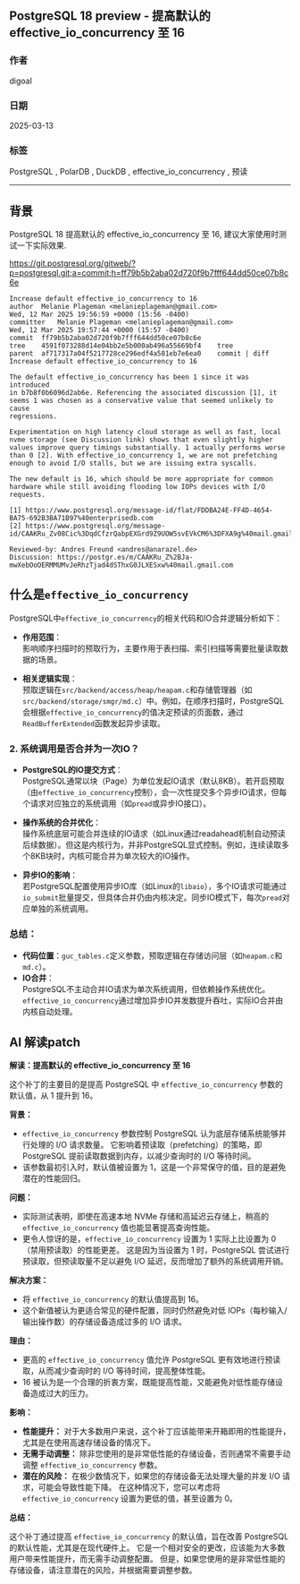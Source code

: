 ## PostgreSQL 18 preview - 提高默认的 effective_io_concurrency 至 16  
                                                                                                    
### 作者                                                                        
digoal                                                                        
                                                                               
### 日期                                                                             
2025-03-13                                                                      
                                                                            
### 标签                                                                          
PostgreSQL , PolarDB , DuckDB , effective_io_concurrency , 预读                     
                                                                                                   
----                                                                            
                                                                                          
## 背景      
PostgreSQL 18 提高默认的 effective_io_concurrency 至 16, 建议大家使用时测试一下实际效果.    
  
https://git.postgresql.org/gitweb/?p=postgresql.git;a=commit;h=ff79b5b2aba02d720f9b7fff644dd50ce07b8c6e  
```  
Increase default effective_io_concurrency to 16  
author	Melanie Plageman <melanieplageman@gmail.com>	  
Wed, 12 Mar 2025 19:56:59 +0000 (15:56 -0400)  
committer	Melanie Plageman <melanieplageman@gmail.com>	  
Wed, 12 Mar 2025 19:57:44 +0000 (15:57 -0400)  
commit	ff79b5b2aba02d720f9b7fff644dd50ce07b8c6e  
tree	4591f073288d14e04bb2e5b000ab496a55669bf4	tree  
parent	af717317a04f5217728ce296edf4a581eb7e6ea0	commit | diff  
Increase default effective_io_concurrency to 16  
  
The default effective_io_concurrency has been 1 since it was introduced  
in b7b8f0b6096d2ab6e. Referencing the associated discussion [1], it  
seems 1 was chosen as a conservative value that seemed unlikely to cause  
regressions.  
  
Experimentation on high latency cloud storage as well as fast, local  
nvme storage (see Discussion link) shows that even slightly higher  
values improve query timings substantially. 1 actually performs worse  
than 0 [2]. With effective_io_concurrency 1, we are not prefetching  
enough to avoid I/O stalls, but we are issuing extra syscalls.  
  
The new default is 16, which should be more appropriate for common  
hardware while still avoiding flooding low IOPs devices with I/O  
requests.  
  
[1] https://www.postgresql.org/message-id/flat/FDDBA24E-FF4D-4654-BA75-692B3BA71B97%40enterprisedb.com  
[2] https://www.postgresql.org/message-id/CAAKRu_Zv08Cic%3DqdCfzrQabpEXGrd9Z9UOW5svEVkCM6%3DFXA9g%40mail.gmail.com  
  
Reviewed-by: Andres Freund <andres@anarazel.de>  
Discussion: https://postgr.es/m/CAAKRu_Z%2BJa-mwXebOoOERMMUMvJeRhzTjad4dSThxG0JLXESxw%40mail.gmail.com  
```  
  
## 什么是`effective_io_concurrency`  
  
PostgreSQL中`effective_io_concurrency`的相关代码和IO合并逻辑分析如下：  
     
- **作用范围**：    
  影响顺序扫描时的预取行为，主要作用于表扫描、索引扫描等需要批量读取数据的场景。  
  
- **相关逻辑实现**：    
  预取逻辑在`src/backend/access/heap/heapam.c`和存储管理器（如`src/backend/storage/smgr/md.c`）中。例如，在顺序扫描时，PostgreSQL会根据`effective_io_concurrency`的值决定预读的页面数，通过`ReadBufferExtended`函数发起异步读取。  
  
### 2. **系统调用是否合并为一次IO？**  
- **PostgreSQL的IO提交方式**：    
  PostgreSQL通常以块（Page）为单位发起IO请求（默认8KB）。若开启预取（由`effective_io_concurrency`控制），会一次性提交多个异步IO请求，但每个请求对应独立的系统调用（如`pread`或异步IO接口）。  
  
- **操作系统的合并优化**：    
  操作系统底层可能合并连续的IO请求（如Linux通过readahead机制自动预读后续数据）。但这是内核行为，并非PostgreSQL显式控制。例如，连续读取多个8KB块时，内核可能合并为单次较大的IO操作。  
  
- **异步IO的影响**：    
  若PostgreSQL配置使用异步IO库（如Linux的`libaio`），多个IO请求可能通过`io_submit`批量提交，但具体合并仍由内核决定。同步IO模式下，每次`pread`对应单独的系统调用。  
   
### 总结：  
- **代码位置**：`guc_tables.c`定义参数，预取逻辑在存储访问层（如`heapam.c`和`md.c`）。  
- **IO合并**：    
  PostgreSQL不主动合并IO请求为单次系统调用，但依赖操作系统优化。`effective_io_concurrency`通过增加异步IO并发数提升吞吐，实际IO合并由内核自动处理。  
    
    
## AI 解读patch    
**解读：提高默认的 effective_io_concurrency 至 16**  
  
这个补丁的主要目的是提高 PostgreSQL 中 `effective_io_concurrency` 参数的默认值，从 1 提升到 16。  
  
**背景：**  
  
*   `effective_io_concurrency` 参数控制 PostgreSQL 认为底层存储系统能够并行处理的 I/O 请求数量。  它影响着预读取（prefetching）的策略，即 PostgreSQL 提前读取数据到内存，以减少查询时的 I/O 等待时间。  
*   该参数最初引入时，默认值被设置为 1，这是一个非常保守的值，目的是避免潜在的性能回归。  
  
**问题：**  
  
*   实际测试表明，即使在高速本地 NVMe 存储和高延迟云存储上，稍高的 `effective_io_concurrency` 值也能显著提高查询性能。  
*   更令人惊讶的是，`effective_io_concurrency` 设置为 1 实际上比设置为 0（禁用预读取）的性能更差。  这是因为当设置为 1 时，PostgreSQL 尝试进行预读取，但预读取量不足以避免 I/O 延迟，反而增加了额外的系统调用开销。  
  
**解决方案：**  
  
*   将 `effective_io_concurrency` 的默认值提高到 16。  
*   这个新值被认为更适合常见的硬件配置，同时仍然避免对低 IOPs（每秒输入/输出操作数）的存储设备造成过多的 I/O 请求。  
  
**理由：**  
  
*   更高的 `effective_io_concurrency` 值允许 PostgreSQL 更有效地进行预读取，从而减少查询时的 I/O 等待时间，提高整体性能。  
*   16 被认为是一个合理的折衷方案，既能提高性能，又能避免对低性能存储设备造成过大的压力。  
  
**影响：**  
  
*   **性能提升：** 对于大多数用户来说，这个补丁应该能带来开箱即用的性能提升，尤其是在使用高速存储设备的情况下。  
*   **无需手动调整：** 除非您使用的是非常低性能的存储设备，否则通常不需要手动调整 `effective_io_concurrency` 参数。  
*   **潜在的风险：** 在极少数情况下，如果您的存储设备无法处理大量的并发 I/O 请求，可能会导致性能下降。  在这种情况下，您可以考虑将 `effective_io_concurrency` 设置为更低的值，甚至设置为 0。  
  
**总结：**  
  
这个补丁通过提高 `effective_io_concurrency` 的默认值，旨在改善 PostgreSQL 的默认性能，尤其是在现代硬件上。  它是一个相对安全的更改，应该能为大多数用户带来性能提升，而无需手动调整配置。  但是，如果您使用的是非常低性能的存储设备，请注意潜在的风险，并根据需要调整参数。  
  
